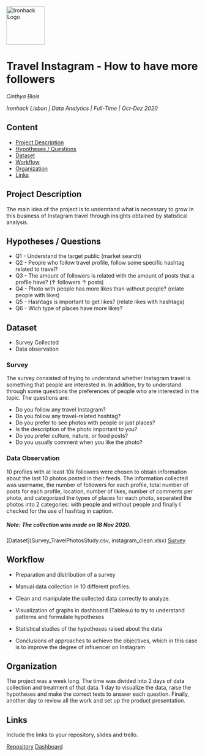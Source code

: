 <img src="https://bit.ly/2VnXWr2" alt="Ironhack Logo" width="100"/>

# Travel Instagram - How to have more followers
*Cinthya Blois*

*Ironhack Lisbon | Data Analytics | Full-Time | Oct-Dez 2020*

## Content
- [Project Description](#project-description)
- [Hypotheses / Questions](#hypotheses-/-questions)
- [Dataset](#dataset)
- [Workflow](#workflow)
- [Organization](#organization)
- [Links](#links)

<a name="project-description"></a>

## Project Description
The main idea of the project is to understand what is necessary to grow in this business of Instagram travel through insights obtained by statistical analysis.

<a name="hypotheses-/-questions"></a>

## Hypotheses / Questions
* Q1 - Understand the target public (market search)
* Q2 - People who follow travel profile, follow some specific hashtag related to travel?
* Q3 - The amount of followers is related with the amount of posts that a profile have? ($\uparrow$ followers $\uparrow$ posts)
* Q4 - Photo with people has more likes than without people? (relate people with likes)
* Q5 - Hashtags is important to get likes? (relate likes with hashtags)
* Q6 - Wich type of places have more likes?

<a name="dataset"></a>

## Dataset
* Survey Collected
* Data observation

### Survey

The survey consisted of trying to understand whether Instagram travel is something that people are interested in. In addition, try to understand through some questions the preferences of people who are interested in the topic. The questions are:

* Do you follow any travel Instagram?
* Do you follow any travel-related hashtag?
* Do you prefer to see photos with people or just places?
* Is the description of the photo important to you?
* Do you prefer culture, nature, or food posts?
* Do you usually comment when you like the photo?

### Data Observation

10 profiles with at least 10k followers were chosen to obtain information about the last 10 photos posted in their feeds. 
The information collected was username, the number of followers for each profile, total number of posts for each profile, location, number of likes, number of comments per photo, and categorized the types of places for each photo, separated the photos into 2 categories: with people and without people and finally I checked for the use of hashtag in caption.

##### Note: The collection was made on 18 Nov 2020.

[Dataset](Survey_TravelPhotosStudy.csv, instagram_clean.xlsx)
[Survey](https://docs.google.com/forms/d/e/1FAIpQLSf-oAPTcEn4HxK6SACGG5kJ6eNS8n1AFFHIUhmN05x3S1DCtg/viewform?usp=sf_link)

<a name="workflow"></a>

## Workflow
* Preparation and distribution of a survey

* Manual data collection in 10 different profiles.

* Clean and manipulate the collected data correctly to analyze.

* Visualization of graphs in dashboard (Tableau) to try to understand patterns and formulate hypotheses

* Statistical studies of the hypotheses raised about the data

* Conclusions of approaches to achieve the objectives, which in this case is to improve the degree of influencer on Instagram

<a name="organization"></a>

## Organization
The project was a week long. The time was divided into 2 days of data collection and treatment of that data. 1 day to visualize the data, raise the hypotheses and make the correct tests to answer each question. Finally, another day to review all the work and set up the product presentation.

<a name="links"></a>

## Links
Include the links to your repository, slides and trello.

[Repository](https://github.com/ciblois/Project-Week-6)
[Dashboard](https://public.tableau.com/profile/cinthya.langue.blois#!/vizhome/Instagram_Profile_Statistics/slide1)